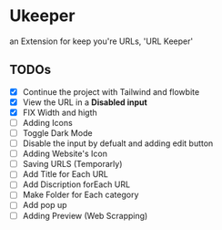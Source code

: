 # Ukeeper
an Extension for keep you're URLs, 'URL Keeper'

## TODOs

- [x] Continue the project with Tailwind and flowbite
- [x] View the URL in a <B>Disabled input</B>
- [x] FIX Width and higth
- [ ] Adding Icons
- [ ] Toggle Dark Mode
- [ ] Disable the input by defualt and adding edit button 
- [ ] Adding Website's Icon
- [ ] Saving URLS (Temporarly)
- [ ] Add Title for Each URL
- [ ] Add Discription forEach URL
- [ ] Make Folder for Each category
- [ ] Add pop up
- [ ] Adding Preview (Web Scrapping)
